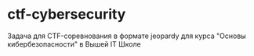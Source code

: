 # ctf-cybersecurity
Задача для CTF-соревнования в формате jeopardy для курса "Основы кибербезопасности" в Вышей IT Школе
